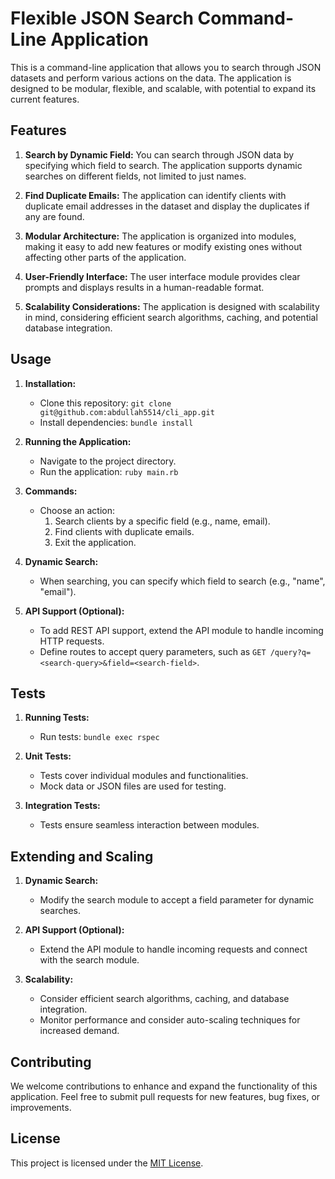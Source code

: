 # Flexible JSON Search Command-Line Application

This is a command-line application that allows you to search through JSON datasets and perform various actions on the data. The application is designed to be modular, flexible, and scalable, with potential to expand its current features.

## Features

1. **Search by Dynamic Field:** You can search through JSON data by specifying which field to search. The application supports dynamic searches on different fields, not limited to just names.

2. **Find Duplicate Emails:** The application can identify clients with duplicate email addresses in the dataset and display the duplicates if any are found.

3. **Modular Architecture:** The application is organized into modules, making it easy to add new features or modify existing ones without affecting other parts of the application.

4. **User-Friendly Interface:** The user interface module provides clear prompts and displays results in a human-readable format.

5. **Scalability Considerations:** The application is designed with scalability in mind, considering efficient search algorithms, caching, and potential database integration.

## Usage

1. **Installation:**
   - Clone this repository: `git clone git@github.com:abdullah5514/cli_app.git`
   - Install dependencies: `bundle install`

2. **Running the Application:**
   - Navigate to the project directory.
   - Run the application: `ruby main.rb`

3. **Commands:**
   - Choose an action:
     1. Search clients by a specific field (e.g., name, email).
     2. Find clients with duplicate emails.
     3. Exit the application.

4. **Dynamic Search:**
   - When searching, you can specify which field to search (e.g., "name", "email").

5. **API Support (Optional):**
   - To add REST API support, extend the API module to handle incoming HTTP requests.
   - Define routes to accept query parameters, such as `GET /query?q=<search-query>&field=<search-field>`.

## Tests

1. **Running Tests:**
   - Run tests: `bundle exec rspec`

2. **Unit Tests:**
   - Tests cover individual modules and functionalities.
   - Mock data or JSON files are used for testing.

3. **Integration Tests:**
   - Tests ensure seamless interaction between modules.

## Extending and Scaling

1. **Dynamic Search:**
   - Modify the search module to accept a field parameter for dynamic searches.

2. **API Support (Optional):**
   - Extend the API module to handle incoming requests and connect with the search module.

3. **Scalability:**
   - Consider efficient search algorithms, caching, and database integration.
   - Monitor performance and consider auto-scaling techniques for increased demand.

## Contributing

We welcome contributions to enhance and expand the functionality of this application. Feel free to submit pull requests for new features, bug fixes, or improvements.

## License

This project is licensed under the [MIT License](LICENSE).

